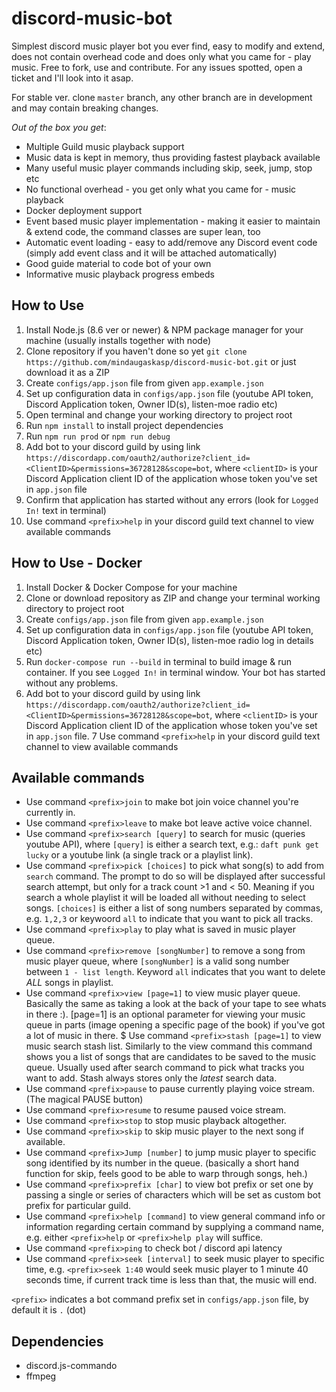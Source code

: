 # discord-music-bot
Simplest discord music player bot you ever find, easy to modify and extend, does not contain overhead code and does only what you came for - play music. Free to fork, use and contribute.
For any issues spotted, open a ticket and I'll look into it asap.

For stable ver. clone `master` branch, any other branch are in development and may contain breaking changes. 


_Out of the box you get_:

* Multiple Guild music playback support
* Music data is kept in memory, thus providing fastest playback available
* Many useful music player commands including skip, seek, jump, stop etc
* No functional overhead - you get only what you came for - music playback
* Docker deployment support
* Event based music player implementation - making it easier to maintain & extend code, the command classes are super lean, too
* Automatic event loading - easy to add/remove any Discord event code (simply add event class and it will be attached automatically)
* Good guide material to code bot of your own
* Informative music playback progress embeds

## How to Use

1. Install Node.js (8.6 ver or newer) & NPM package manager for your machine (usually installs together with node)
2. Clone repository if you haven't done so yet `git clone https://github.com/mindaugaskasp/discord-music-bot.git` or just download it as a ZIP
3. Create `configs/app.json` file from given `app.example.json`
4. Set up configuration data in `configs/app.json` file (youtube API token, Discord Application token, Owner ID(s), listen-moe radio etc)
5. Open terminal and change your working directory to project root
6. Run `npm install` to install project dependencies
7. Run `npm run prod` or `npm run debug` 
8. Add bot to your discord guild by using link `https://discordapp.com/oauth2/authorize?client_id=<ClientID>&permissions=36728128&scope=bot`, where `<clientID>` is your Discord Application client ID of the application whose token you've set in `app.json` file
9. Confirm that application has started without any errors (look for `Logged In!` text in terminal)
10. Use command `<prefix>help` in your discord guild text channel to view available commands

## How to Use - Docker

1. Install Docker & Docker Compose for your machine
2. Clone or download repository as ZIP and change your terminal working directory to project root
3. Create `configs/app.json` file from given `app.example.json`
4. Set up configuration data in `configs/app.json` file (youtube API token, Discord Application token, Owner ID(s), listen-moe radio log in details etc)
5. Run `docker-compose run --build` in terminal to build image & run container. If you see `Logged In!` in terminal window. Your bot has started without any problems.
6. Add bot to your discord guild by using link `https://discordapp.com/oauth2/authorize?client_id=<ClientID>&permissions=36728128&scope=bot`, where `<clientID>` is your Discord Application client ID of the application whose token you've set in `app.json` file.
7 Use command `<prefix>help` in your discord guild text channel to view available commands


## Available commands

* Use command `<prefix>join` to make bot join voice channel you're currently in.
* Use command `<prefix>leave` to make bot leave active voice channel.
* Use command `<prefix>search [query]` to search for music (queries youtube API), where `[query]` is either a search text, e.g.: `daft punk get lucky` or a youtube link (a single track or a playlist link).
* Use command `<prefix>pick [choices]` to pick what song(s) to add from `search` command. The prompt to do so will be displayed after successful search attempt, but only for a track count >1 and < 50. Meaning if you search a whole playlist it will be loaded all without needing to select songs. `[choices]` is either a list of song numbers separated by commas, e.g. `1,2,3` or keywoord `all` to indicate that you want to pick all tracks.
* Use command `<prefix>play` to play what is saved in music player queue.
* Use command `<prefix>remove [songNumber]` to remove a song from music player queue, where `[songNumber]` is a valid song number between `1 - list length`. Keyword `all` indicates that you want to delete *ALL* songs in playlist. 
* Use command `<prefix>view [page=1]` to view music player queue. Basically the same as taking a look at the back of your tape to see whats in there :). [page=1] is an optional parameter for viewing your music queue in parts (image opening a specific page of the book) if you've got a lot of music in there.
$ Use command `<prefix>stash [page=1]` to view music search stash list. Similarly to the view command this command shows you a list of songs that are candidates to be saved to the music queue. Usually used after search command to pick what tracks you want to add. Stash always stores only the _latest_ search data.
* Use command `<prefix>pause` to pause currently playing voice stream. (The magical PAUSE button)
* Use command `<prefix>resume` to resume paused voice stream.
* Use command `<prefix>stop` to stop music playback altogether.
* Use command `<prefix>skip` to skip music player to the next song if available.
* Use command `<prefix>Jump [number]` to jump music player to specific song identified by its number in the queue. (basically a short hand function for skip, feels good to be able to warp through songs, heh.)
* Use command `<prefix>prefix [char]` to view bot prefix or set one by passing a single or series of characters which will be set as custom bot prefix for particular guild.
* Use command `<prefix>help [command]` to view general command info or information regarding certain command by supplying a command name, e.g. either `<prefix>help` or `<prefix>help play` will suffice.
* Use command `<prefix>ping` to check bot / discord api latency
* Use command `<prefix>seek [interval]` to seek music player to specific time, e.g. `<prefix>seek 1:40` would seek music player to 1 minute 40 seconds time, if current track time is less than that, the music will end.

`<prefix>` indicates a bot command prefix set in `configs/app.json` file, by default it is `.` (dot)

## Dependencies

* discord.js-commando
* ffmpeg
